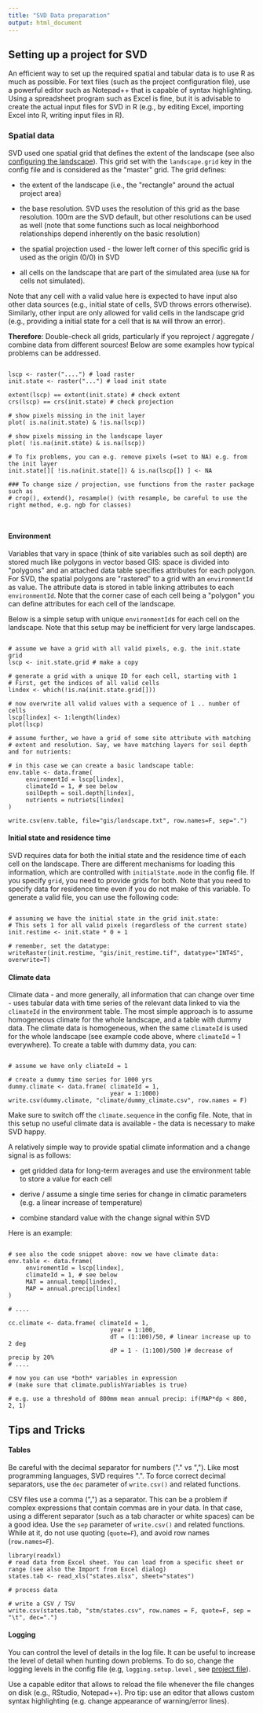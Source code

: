 ```yaml
---
title: "SVD Data preparation"
output: html_document
---
```


## Setting up a project for SVD

An efficient way to set up the required spatial and tabular data is to use R as much as possible. For text files (such as the project configuration file), use a powerful editor such as Notepad++ that is capable of syntax highlighting. Using a spreadsheet program such as Excel is fine, but it is advisable to create the actual input files for SVD in R (e.g., by editing Excel, importing Excel into R, writing input files in R).

### Spatial data

SVD used one spatial grid that defines the extent of the landscape (see also [configuring the landscape](configuring_the_landscape.md)). This grid set with the `landscape.grid` key in the config file and is considered as the "master" grid. The grid defines:

-   the extent of the landscape (i.e., the "rectangle" around the actual project area)

-   the base resolution. SVD uses the resolution of this grid as the base resolution. 100m are the SVD default, but other resolutions can be used as well (note that some functions such as local neighborhood relationships depend inherently on the basic resolution)

-   the spatial projection used - the lower left corner of this specific grid is used as the origin (0/0) in SVD

-   all cells on the landscape that are part of the simulated area (use `NA` for cells not simulated).

Note that any cell with a valid value here is expected to have input also other data sources (e.g., initial state of cells, SVD throws errors otherwise). Similarly, other input are only allowed for valid cells in the landscape grid (e.g., providing a initial state for a cell that is `NA` will throw an error).

**Therefore**: Double-check all grids, particularly if you reproject / aggregate / combine data from different sources! Below are some examples how typical problems can be addressed.

```{r eval=FALSE}

lscp <- raster("....") # load raster
init.state <- raster("...") # load init state

extent(lscp) == extent(init.state) # check extent
crs(lscp) == crs(init.state) # check projection

# show pixels missing in the init layer
plot( is.na(init.state) & !is.na(lscp))

# show pixels missing in the landscape layer
plot( !is.na(init.state) & is.na(lscp))

# To fix problems, you can e.g. remove pixels (=set to NA) e.g. from the init layer
init.state[][ !is.na(init.state[]) & is.na(lscp[]) ] <- NA

### To change size / projection, use functions from the raster package such as
# crop(), extend(), resample() (with resample, be careful to use the right method, e.g. ngb for classes)



```

#### Environment

Variables that vary in space (think of site variables such as soil depth) are stored much like polygons in vector based GIS: space is divided into "polygons" and an attached data table specifies attributes for each polygon. For SVD, the spatial polygons are "rastered" to a grid with an `environmentId` as value. The attribute data is stored in table linking attributes to each `environmentId`. Note that the corner case of each cell being a "polygon" you can define attributes for each cell of the landscape.

Below is a simple setup with unique `environmentId`s for each cell on the landscape. Note that this setup may be inefficient for very large landscapes.

```{r eval=FALSE}

# assume we have a grid with all valid pixels, e.g. the init.state grid
lscp <- init.state.grid # make a copy

# generate a grid with a unique ID for each cell, starting with 1
# First, get the indices of all valid cells
lindex <- which(!is.na(init.state.grid[]))

# now overwrite all valid values with a sequence of 1 .. number of cells
lscp[lindex] <- 1:length(lindex)
plot(lscp) 

# assume further, we have a grid of some site attribute with matching
# extent and resolution. Say, we have matching layers for soil depth and for nutrients:

# in this case we can create a basic landscape table:
env.table <- data.frame(
     enviromentId = lscp[lindex],
     climateId = 1, # see below
     soilDepth = soil.depth[lindex],
     nutrients = nutriets[lindex]
)

write.csv(env.table, file="gis/landscape.txt", row.names=F, sep=".")

```

#### Initial state and residence time

SVD requires data for both the initial state and the residence time of each cell on the landscape. There are different mechanisms for loading this information, which are controlled with `initialState.mode` in the config file. If you specify `grid`, you need to provide grids for both. Note that you need to specify data for residence time even if you do not make of this variable. To generate a valid file, you can use the following code:

```{r eval=FALSE}

# assuming we have the initial state in the grid init.state:
# This sets 1 for all valid pixels (regardless of the current state)
init.restime <- init.state * 0 + 1 

# remember, set the datatype:
writeRaster(init.restime, "gis/init_restime.tif", datatype="INT4S", overwrite=T)

```

#### Climate data

Climate data - and more generally, all information that can change over time - uses tabular data with time series of the relevant data linked to via the `climateId` in the environment table. The most simple approach is to assume homogeneous climate for the whole landscape, and a table with dummy data. The climate data is homogeneous, when the same `climateId` is used for the whole landscape (see example code above, where `climateId` = 1 everywhere). To create a table with dummy data, you can:

```{r eval=FALSE}

# assume we have only cliateId = 1

# create a dummy time series for 1000 yrs 
dummy.climate <- data.frame( climateId = 1,
                             year = 1:1000) 
write.csv(dummy.climate, "climate/dummy_climate.csv", row.names = F)

```

Make sure to switch off the `climate.sequence` in the config file. Note, that in this setup no useful climate data is available - the data is necessary to make SVD happy.

A relatively simple way to provide spatial climate information and a change signal is as follows:

-   get gridded data for long-term averages and use the environment table to store a value for each cell

-   derive / assume a single time series for change in climatic parameters (e.g. a linear increase of temperature)

-   combine standard value with the change signal within SVD

Here is an example:

```{r eval=FALSE}

# see also the code snippet above: now we have climate data:
env.table <- data.frame(
     enviromentId = lscp[lindex],
     climateId = 1, # see below
     MAT = annual.temp[lindex],
     MAP = annual.precip[lindex]
)

# ....

cc.climate <- data.frame( climateId = 1,
                             year = 1:100,
                             dT = (1:100)/50, # linear increase up to 2 deg 
                             dP = 1 - (1:100)/500 )# decrease of precip by 20%
# ....

# now you can use *both* variables in expression 
# (make sure that climate.publishVariables is true)

# e.g. use a threshold of 800mm mean annual precip: if(MAP*dp < 800, 2, 1)

```

## Tips and Tricks

#### Tables

Be careful with the decimal separator for numbers ("." vs ","). Like most programming languages, SVD requires ".". To force correct decimal separators, use the `dec` parameter of `write.csv()` and related functions.

CSV files use a comma (",") as a separator. This can be a problem if complex expressions that contain commas are in your data. In that case, using a different separator (such as a tab character or white spaces) can be a good idea. Use the `sep` parameter of `write.csv()` and related functions. While at it, do not use quoting (`quote=F`), and avoid row names (`row.names=F`).

```{r eval=FALSE}
library(readxl)
# read data from Excel sheet. You can load from a specific sheet or range (see also the Import from Excel dialog)
states.tab <- read_xls("states.xlsx", sheet="states")

# process data

# write a CSV / TSV 
write.csv(states.tab, "stm/states.csv", row.names = F, quote=F, sep = "\t", dec=".")

```

#### Logging

You can control the level of details in the log file. It can be useful to increase the level of detail when hunting down problems. To do so, change the logging levels in the config file (e.g, `logging.setup.level` , see [project file](project_file.md)).

Use a capable editor that allows to reload the file whenever the file changes on disk (e.g., RStudio, Notepad++). Pro tip: use an editor that allows custom syntax highlighting (e.g. change appearance of warning/error lines).
